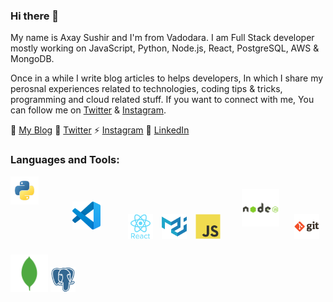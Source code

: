 ### Hi there 👋

My name is Axay Sushir and I'm from Vadodara. I am Full Stack developer mostly working on JavaScript, Python, Node.js, React, PostgreSQL, AWS & MongoDB.

Once in a while I write blog articles to helps developers, In which I share my perosnal experiences related to technologies, coding tips & tricks, programming and cloud related stuff. If you want to connect with me, You can follow me on [Twitter](https://twitter.com/sushir_axay) & [Instagram](https://www.instagram.com/axay_sushir/).

🌱 [My Blog](https://axay.hashnode.dev)
🧿 [Twitter](https://twitter.com/sushir_axay)
⚡ [Instagram](https://www.instagram.com/axay_sushir/)
👯 [LinkedIn](https://www.linkedin.com/in/akshay-sushir-280324119/)

### Languages and Tools:
<p align="left">
<img src="https://raw.githubusercontent.com/github/explore/80688e429a7d4ef2fca1e82350fe8e3517d3494d/topics/python/python.png" alt="Python" height="45" style="vertical-align:top; margin-right:10px;">
<!-- <img src="https://raw.githubusercontent.com/github/explore/80688e429a7d4ef2fca1e82350fe8e3517d3494d/topics/javascript/javascript.png" alt="Javascript" height="45" style="vertical-align:top; margin-right:10px;"> -->
<img src="https://raw.githubusercontent.com/github/explore/80688e429a7d4ef2fca1e82350fe8e3517d3494d/topics/visual-studio-code/visual-studio-code.png" alt="VS Code" height="45" style="vertical-align:top; margin:10px; padding: 30px;">
<img src="https://github.com/devicons/devicon/raw/master/icons/react/react-original-wordmark.svg" title="React" alt="React" style="max-width: 100%; margin-right:10px;" width="40" height="40">
<img src="https://github.com/devicons/devicon/raw/master/icons/materialui/materialui-original.svg" title="Material UI" alt="Material UI" style="max-width: 100%; margin-right:10px;" width="40" height="40">
<img src="https://github.com/devicons/devicon/raw/master/icons/javascript/javascript-original.svg" title="JavaScript" alt="JavaScript" style="max-width: 100%; margin-right:10px;" width="40" height="40">
<img src="https://github.com/devicons/devicon/raw/master/icons/nodejs/nodejs-original-wordmark.svg" title="NodeJS" alt="NodeJS" style="max-width: 100%; margin: 20px;" width="60" height="60">
<img src="https://github.com/devicons/devicon/raw/master/icons/git/git-original-wordmark.svg" title="Git" style="max-width: 100%;" width="40" height="40">
<img src="https://github.com/devicons/devicon/raw/master/icons/mongodb/mongodb-plain.svg" title="MongoDB" alt="MongoDB" style="max-width: 100%;" width="60" height="60">
<img src="https://github.com/devicons/devicon/raw/master/icons/postgresql/postgresql-plain.svg" title="postgresql" alt="postgresql" style="max-width: 100%;" width="40" height="40">
</p>
<!--
**axaysushir/axaysushir** is a ✨ _special_ ✨ repository because its `README.md` (this file) appears on your GitHub profile.

Here are some ideas to get you started:

- 🔭 I’m currently working on ...
- 🌱 I’m currently learning ...
- 👯 I’m looking to collaborate on ...
- 🤔 I’m looking for help with ...
- 💬 Ask me about ...
- 📫 How to reach me: ...
- 😄 Pronouns: ...
- ⚡ Fun fact: ...
-->
